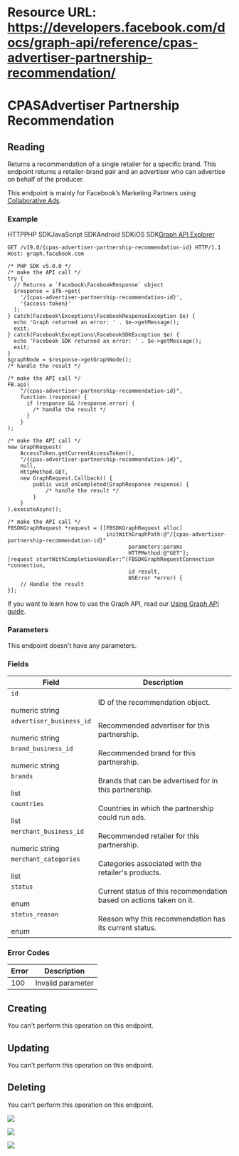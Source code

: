 # Resource URL: https://developers.facebook.com/docs/graph-api/reference/cpas-advertiser-partnership-recommendation/
CPASAdvertiser Partnership Recommendation
=========================================

Reading
-------

Returns a recommendation of a single retailer for a specific brand. This endpoint returns a retailer-brand pair and an advertiser who can advertise on behalf of the producer.

This endpoint is mainly for Facebook’s Marketing Partners using [Collaborative Ads](https://developers.facebook.com/docs/marketing-api/collaborative-ads).

### Example

HTTPPHP SDKJavaScript SDKAndroid SDKiOS SDK[Graph API Explorer](https://developers.facebook.com/tools/explorer/?method=GET&path=%7Bcpas-advertiser-partnership-recommendation-id%7D&version=v19.0)

    GET /v19.0/{cpas-advertiser-partnership-recommendation-id} HTTP/1.1
    Host: graph.facebook.com

    /* PHP SDK v5.0.0 */
    /* make the API call */
    try {
      // Returns a `Facebook\FacebookResponse` object
      $response = $fb->get(
        '/{cpas-advertiser-partnership-recommendation-id}',
        '{access-token}'
      );
    } catch(Facebook\Exceptions\FacebookResponseException $e) {
      echo 'Graph returned an error: ' . $e->getMessage();
      exit;
    } catch(Facebook\Exceptions\FacebookSDKException $e) {
      echo 'Facebook SDK returned an error: ' . $e->getMessage();
      exit;
    }
    $graphNode = $response->getGraphNode();
    /* handle the result */

    /* make the API call */
    FB.api(
        "/{cpas-advertiser-partnership-recommendation-id}",
        function (response) {
          if (response && !response.error) {
            /* handle the result */
          }
        }
    );

    /* make the API call */
    new GraphRequest(
        AccessToken.getCurrentAccessToken(),
        "/{cpas-advertiser-partnership-recommendation-id}",
        null,
        HttpMethod.GET,
        new GraphRequest.Callback() {
            public void onCompleted(GraphResponse response) {
                /* handle the result */
            }
        }
    ).executeAsync();

    /* make the API call */
    FBSDKGraphRequest *request = [[FBSDKGraphRequest alloc]
                                   initWithGraphPath:@"/{cpas-advertiser-partnership-recommendation-id}"
                                          parameters:params
                                          HTTPMethod:@"GET"];
    [request startWithCompletionHandler:^(FBSDKGraphRequestConnection *connection,
                                          id result,
                                          NSError *error) {
        // Handle the result
    }];

If you want to learn how to use the Graph API, read our [Using Graph API guide](https://developers.facebook.com/docs/graph-api/using-graph-api/).

### Parameters

This endpoint doesn't have any parameters.

### Fields

| Field | Description |
| --- | --- |
| `id`<br><br>numeric string | ID of the recommendation object. |
| `advertiser_business_id`<br><br>numeric string | Recommended advertiser for this partnership. |
| `brand_business_id`<br><br>numeric string | Recommended brand for this partnership. |
| `brands`<br><br>list<string> | Brands that can be advertised for in this partnership. |
| `countries`<br><br>list<string> | Countries in which the partnership could run ads. |
| `merchant_business_id`<br><br>numeric string | Recommended retailer for this partnership. |
| `merchant_categories`<br><br>list<string> | Categories associated with the retailer's products. |
| `status`<br><br>enum | Current status of this recommendation based on actions taken on it. |
| `status_reason`<br><br>enum | Reason why this recommendation has its current status. |

### Error Codes

| Error | Description |
| --- | --- |
| 100 | Invalid parameter |

Creating
--------

You can't perform this operation on this endpoint.

Updating
--------

You can't perform this operation on this endpoint.

Deleting
--------

You can't perform this operation on this endpoint.

![](https://www.facebook.com/tr?id=675141479195042&ev=PageView&noscript=1)

![](https://www.facebook.com/tr?id=574561515946252&ev=PageView&noscript=1)

![](https://www.facebook.com/tr?id=1754628768090156&ev=PageView&noscript=1)